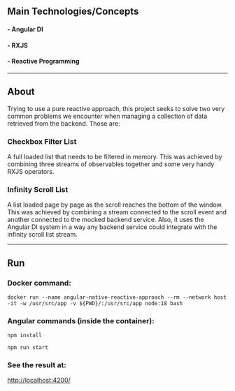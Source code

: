 ## Main Technologies/Concepts
#### - Angular DI
#### - RXJS
#### - Reactive Programming
***
## About
Trying to use a pure reactive approach, this project seeks to solve two very common problems we encounter when managing a collection of data retrieved from the backend. Those are:
### Checkbox Filter List
A full loaded list that needs to be filtered in memory. This was achieved by combining three streams of observables together and some very handy RXJS operators.
### Infinity Scroll List
A list loaded page by page as the scroll reaches the bottom of the window. This was achieved by combining a stream connected to the scroll event and another connected to the mocked backend service. Also, it uses the Angular DI system in a way any backend service could integrate with the infinity scroll list stream.
***
## Run
### Docker command:
```
docker run --name angular-native-reactive-approach --rm --network host -it -w /usr/src/app -v ${PWD}/:/usr/src/app node:18 bash
```
### Angular commands (inside the container):
```
npm install
```
```
npm run start
```
### See the result at:
[http://localhost:4200/](http://localhost:4200/)
